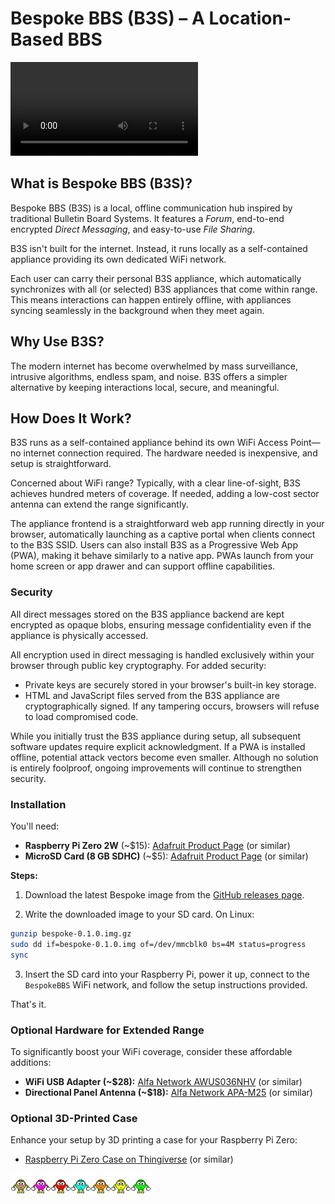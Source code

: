 # Bespoke BBS (B3S) – A Location-Based BBS

![Feature Overview](doc/overview.mp4)

## What is Bespoke BBS (B3S)?

Bespoke BBS (B3S) is a local, offline communication hub inspired by traditional Bulletin Board Systems. It features a *Forum*, end-to-end encrypted *Direct Messaging*, and easy-to-use *File Sharing*.

B3S isn't built for the internet. Instead, it runs locally as a self-contained appliance providing its own dedicated WiFi network.

Each user can carry their personal B3S appliance, which automatically synchronizes with all (or selected) B3S appliances that come within range. This means interactions can happen entirely offline, with appliances syncing seamlessly in the background when they meet again.

## Why Use B3S?

The modern internet has become overwhelmed by mass surveillance, intrusive algorithms, endless spam, and noise. B3S offers a simpler alternative by keeping interactions local, secure, and meaningful.

## How Does It Work?

B3S runs as a self-contained appliance behind its own WiFi Access Point—no internet connection required. The hardware needed is inexpensive, and setup is straightforward.

Concerned about WiFi range? Typically, with a clear line-of-sight, B3S achieves hundred meters of coverage. If needed, adding a low-cost sector antenna can extend the range significantly.

The appliance frontend is a straightforward web app running directly in your browser, automatically launching as a captive portal when clients connect to the B3S SSID. Users can also install B3S as a Progressive Web App (PWA), making it behave similarly to a native app. PWAs launch from your home screen or app drawer and can support offline capabilities.

### Security

All direct messages stored on the B3S appliance backend are kept encrypted as opaque blobs, ensuring message confidentiality even if the appliance is physically accessed.

All encryption used in direct messaging is handled exclusively within your browser through public key cryptography. For added security:

- Private keys are securely stored in your browser's built-in key storage.
- HTML and JavaScript files served from the B3S appliance are cryptographically signed. If any tampering occurs, browsers will refuse to load compromised code.

While you initially trust the B3S appliance during setup, all subsequent software updates require explicit acknowledgment. If a PWA is installed offline, potential attack vectors become even smaller. Although no solution is entirely foolproof, ongoing improvements will continue to strengthen security.

### Installation

You'll need:

- **Raspberry Pi Zero 2W** (\~\$15): [Adafruit Product Page](https://www.adafruit.com/product/5291) (or similar)
- **MicroSD Card (8 GB SDHC)** (\~\$5): [Adafruit Product Page](https://www.adafruit.com/product/1294) (or similar)

**Steps:**

1. Download the latest Bespoke image from the [GitHub releases page](https://github.com/joagre/bespoke/releases).

2. Write the downloaded image to your SD card. On Linux:

```bash
gunzip bespoke-0.1.0.img.gz
sudo dd if=bespoke-0.1.0.img of=/dev/mmcblk0 bs=4M status=progress
sync
```

3. Insert the SD card into your Raspberry Pi, power it up, connect to the `BespokeBBS` WiFi network, and follow the setup instructions provided.

That's it.

### Optional Hardware for Extended Range

To significantly boost your WiFi coverage, consider these affordable additions:

- **WiFi USB Adapter (\~\$28):** [Alfa Network AWUS036NHV](https://alfa-network.eu/wi-fi/wi-fi-adapters/awus036nhv) (or similar)
- **Directional Panel Antenna (\~\$18):** [Alfa Network APA-M25](https://alfa-network.eu/antennas/wi-fi-antennas/apa-m25) (or similar)

### Optional 3D-Printed Case

Enhance your setup by 3D printing a case for your Raspberry Pi Zero:

- [Raspberry Pi Zero Case on Thingiverse](https://www.thingiverse.com/thing:1167846) (or similar)

![The Bespoke team](lib/webapp/priv/docroot/images/the-team.gif)
